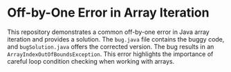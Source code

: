 # Off-by-One Error in Array Iteration

This repository demonstrates a common off-by-one error in Java array iteration and provides a solution.  The `bug.java` file contains the buggy code, and `bugSolution.java` offers the corrected version.  The bug results in an `ArrayIndexOutOfBoundsException`. This error highlights the importance of careful loop condition checking when working with arrays.